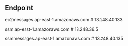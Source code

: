 
## Endpoint

ec2messages.ap-east-1.amazonaws.com # 13.248.40.133

ssm.ap-east-1.amazonaws.com # 13.248.36.5

ssmmessages.ap-east-1.amazonaws.com # 13.248.40.135

